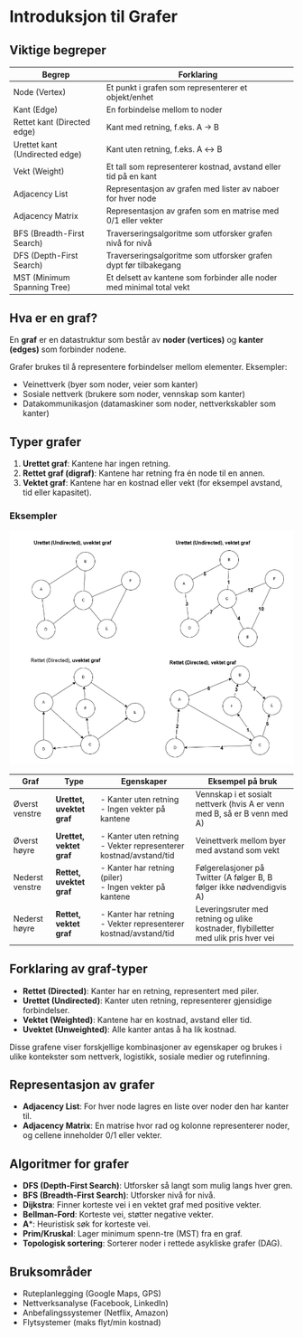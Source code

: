 
# Introduksjon til Grafer

## Viktige begreper

| Begrep   | Forklaring |
|----------|------------|
| Node (Vertex) | Et punkt i grafen som representerer et objekt/enhet |
| Kant (Edge) | En forbindelse mellom to noder |
| Rettet kant (Directed edge) | Kant med retning, f.eks. A → B |
| Urettet kant (Undirected edge) | Kant uten retning, f.eks. A ↔ B |
| Vekt (Weight) | Et tall som representerer kostnad, avstand eller tid på en kant |
| Adjacency List | Representasjon av grafen med lister av naboer for hver node |
| Adjacency Matrix | Representasjon av grafen som en matrise med 0/1 eller vekter |
| BFS (Breadth-First Search) | Traverseringsalgoritme som utforsker grafen nivå for nivå |
| DFS (Depth-First Search) | Traverseringsalgoritme som utforsker grafen dypt før tilbakegang |
| MST (Minimum Spanning Tree) | Et delsett av kantene som forbinder alle noder med minimal total vekt |

## Hva er en graf?

En **graf** er en datastruktur som består av **noder (vertices)** og **kanter (edges)** som forbinder nodene.

Grafer brukes til å representere forbindelser mellom elementer. Eksempler:

- Veinettverk (byer som noder, veier som kanter)
- Sosiale nettverk (brukere som noder, vennskap som kanter)
- Datakommunikasjon (datamaskiner som noder, nettverkskabler som kanter)

## Typer grafer

1. **Urettet graf**: Kantene har ingen retning.
2. **Rettet graf (digraf)**: Kantene har retning fra én node til en annen.
3. **Vektet graf**: Kantene har en kostnad eller vekt (for eksempel avstand, tid eller kapasitet).

<div style="page-break-after:always;"></div>

### Eksempler

![1756283149185](image/introduksjon_graph/1756283149185.png)

| Graf | Type | Egenskaper | Eksempel på bruk |
|------|------|------------|------------------|
| Øverst venstre | **Urettet, uvektet graf** | - Kanter uten retning <br> - Ingen vekter på kantene | Vennskap i et sosialt nettverk (hvis A er venn med B, så er B venn med A) |
| Øverst høyre | **Urettet, vektet graf** | - Kanter uten retning <br> - Vekter representerer kostnad/avstand/tid | Veinettverk mellom byer med avstand som vekt |
| Nederst venstre | **Rettet, uvektet graf** | - Kanter har retning (piler) <br> - Ingen vekter på kantene | Følgerelasjoner på Twitter (A følger B, B følger ikke nødvendigvis A) |
| Nederst høyre | **Rettet, vektet graf** | - Kanter har retning <br> - Vekter representerer kostnad/avstand/tid | Leveringsruter med retning og ulike kostnader, flybilletter med ulik pris hver vei |

<div style="page-break-after:always;"></div>

## Forklaring av graf-typer
- **Rettet (Directed)**: Kanter har en retning, representert med piler.
- **Urettet (Undirected)**: Kanter uten retning, representerer gjensidige forbindelser.
- **Vektet (Weighted)**: Kantene har en kostnad, avstand eller tid.
- **Uvektet (Unweighted)**: Alle kanter antas å ha lik kostnad.

Disse grafene viser forskjellige kombinasjoner av egenskaper og brukes i ulike kontekster som nettverk, logistikk, sosiale medier og rutefinning.

## Representasjon av grafer

- **Adjacency List**: For hver node lagres en liste over noder den har kanter til.
- **Adjacency Matrix**: En matrise hvor rad og kolonne representerer noder, og cellene inneholder 0/1 eller vekter.

## Algoritmer for grafer

- **DFS (Depth-First Search)**: Utforsker så langt som mulig langs hver gren.
- **BFS (Breadth-First Search)**: Utforsker nivå for nivå.
- **Dijkstra**: Finner korteste vei i en vektet graf med positive vekter.
- **Bellman-Ford**: Korteste vei, støtter negative vekter.
- **A***: Heuristisk søk for korteste vei.
- **Prim/Kruskal**: Lager minimum spenn-tre (MST) fra en graf.
- **Topologisk sortering**: Sorterer noder i rettede asykliske grafer (DAG).

## Bruksområder

- Ruteplanlegging (Google Maps, GPS)
- Nettverksanalyse (Facebook, LinkedIn)
- Anbefalingssystemer (Netflix, Amazon)
- Flytsystemer (maks flyt/min kostnad)

